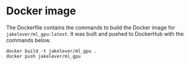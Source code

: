 # Docker image

The Dockerfile contains the commands to build the Docker image for `jakelever/ml_gpu:latest`. It was built and pushed to DockerHub with the commands below.

```
docker build -t jakelever/ml_gpu .
docker push jakelever/ml_gpu
```

